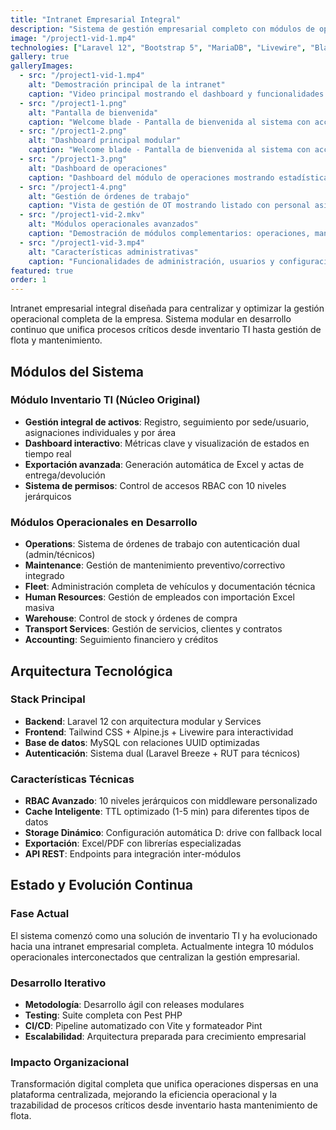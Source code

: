 ```yaml
---
title: "Intranet Empresarial Integral"
description: "Sistema de gestión empresarial completo con módulos de operaciones, mantenimiento, inventario TI, flota y recursos humanos. Proyecto en desarrollo continuo."
image: "/project1-vid-1.mp4"
technologies: ["Laravel 12", "Bootstrap 5", "MariaDB", "Livewire", "Blade"]
gallery: true
galleryImages:
  - src: "/project1-vid-1.mp4"
    alt: "Demostración principal de la intranet"
    caption: "Video principal mostrando el dashboard y funcionalidades core del sistema de inventario TI"
  - src: "/project1-1.png"
    alt: "Pantalla de bienvenida"
    caption: "Welcome blade - Pantalla de bienvenida al sistema con acceso inicial 1"
  - src: "/project1-2.png"
    alt: "Dashboard principal modular"
    caption: "Welcome blade - Pantalla de bienvenida al sistema con acceso inicial 2"
  - src: "/project1-3.png"
    alt: "Dashboard de operaciones"
    caption: "Dashboard del módulo de operaciones mostrando estadísticas de OT, personal técnico activo, OTs del mes y acceso a gestión de OT, checklist y documentación técnica"
  - src: "/project1-4.png"
    alt: "Gestión de órdenes de trabajo"
    caption: "Vista de gestión de OT mostrando listado con personal asignado, vehículo, título, descripción, fechas programadas y leyenda de iconos de tipo, prioridad y estado"
  - src: "/project1-vid-2.mkv"
    alt: "Módulos operacionales avanzados"
    caption: "Demostración de módulos complementarios: operaciones, mantenimiento y gestión de flota"
  - src: "/project1-vid-3.mp4"
    alt: "Características administrativas"
    caption: "Funcionalidades de administración, usuarios y configuración del sistema empresarial"
featured: true
order: 1
---
```


Intranet empresarial integral diseñada para centralizar y optimizar la gestión operacional completa de la empresa. Sistema modular en desarrollo continuo que unifica procesos críticos desde inventario TI hasta gestión de flota y mantenimiento.

## Módulos del Sistema

### Módulo Inventario TI (Núcleo Original)
- **Gestión integral de activos**: Registro, seguimiento por sede/usuario, asignaciones individuales y por área
- **Dashboard interactivo**: Métricas clave y visualización de estados en tiempo real
- **Exportación avanzada**: Generación automática de Excel y actas de entrega/devolución
- **Sistema de permisos**: Control de accesos RBAC con 10 niveles jerárquicos

### Módulos Operacionales en Desarrollo
- **Operations**: Sistema de órdenes de trabajo con autenticación dual (admin/técnicos)
- **Maintenance**: Gestión de mantenimiento preventivo/correctivo integrado
- **Fleet**: Administración completa de vehículos y documentación técnica
- **Human Resources**: Gestión de empleados con importación Excel masiva
- **Warehouse**: Control de stock y órdenes de compra
- **Transport Services**: Gestión de servicios, clientes y contratos
- **Accounting**: Seguimiento financiero y créditos

## Arquitectura Tecnológica

### Stack Principal
- **Backend**: Laravel 12 con arquitectura modular y Services
- **Frontend**: Tailwind CSS + Alpine.js + Livewire para interactividad
- **Base de datos**: MySQL con relaciones UUID optimizadas
- **Autenticación**: Sistema dual (Laravel Breeze + RUT para técnicos)

### Características Técnicas
- **RBAC Avanzado**: 10 niveles jerárquicos con middleware personalizado
- **Cache Inteligente**: TTL optimizado (1-5 min) para diferentes tipos de datos
- **Storage Dinámico**: Configuración automática D: drive con fallback local
- **Exportación**: Excel/PDF con librerías especializadas
- **API REST**: Endpoints para integración inter-módulos

## Estado y Evolución Continua

### Fase Actual
El sistema comenzó como una solución de inventario TI y ha evolucionado hacia una intranet empresarial completa. Actualmente integra 10 módulos operacionales interconectados que centralizan la gestión empresarial.

### Desarrollo Iterativo
- **Metodología**: Desarrollo ágil con releases modulares
- **Testing**: Suite completa con Pest PHP
- **CI/CD**: Pipeline automatizado con Vite y formateador Pint
- **Escalabilidad**: Arquitectura preparada para crecimiento empresarial

### Impacto Organizacional
Transformación digital completa que unifica operaciones dispersas en una plataforma centralizada, mejorando la eficiencia operacional y la trazabilidad de procesos críticos desde inventario hasta mantenimiento de flota.